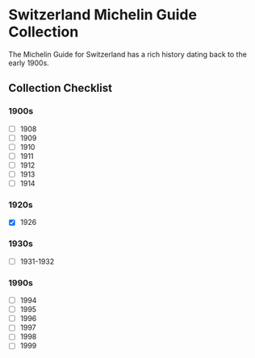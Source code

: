 # Switzerland Michelin Guide Collection

The Michelin Guide for Switzerland has a rich history dating back to the early 1900s.

## Collection Checklist

### 1900s

- [ ] 1908
- [ ] 1909
- [ ] 1910
- [ ] 1911
- [ ] 1912
- [ ] 1913
- [ ] 1914

### 1920s

- [x] 1926

### 1930s

- [ ] 1931-1932

### 1990s

- [ ] 1994
- [ ] 1995
- [ ] 1996
- [ ] 1997
- [ ] 1998
- [ ] 1999

